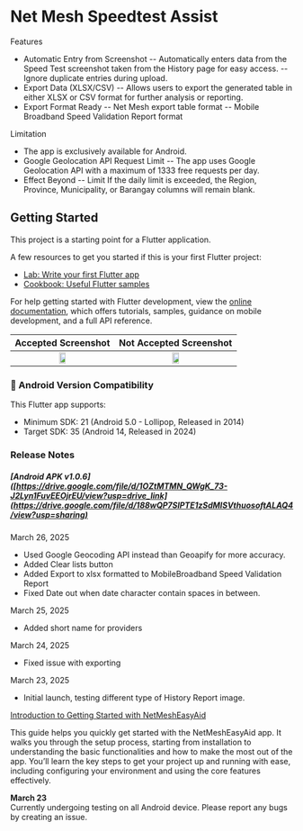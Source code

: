 # Net Mesh Speedtest Assist

Features
- Automatic Entry from Screenshot
    -- Automatically enters data from the Speed Test screenshot taken from the History page for easy access.
    -- Ignore duplicate entries during upload.
- Export Data (XLSX/CSV)
    -- Allows users to export the generated table in either XLSX or CSV format for further analysis or reporting.
- Export Format Ready
    -- Net Mesh export table format
    -- Mobile Broadband Speed Validation Report format

Limitation
- The app is exclusively available for Android.
- Google Geolocation API Request Limit
    -- The app uses Google Geolocation API with a maximum of 1333 free requests per day.
- Effect Beyond
    -- Limit	If the daily limit is exceeded, the Region, Province, Municipality, or Barangay columns will remain blank.

## Getting Started

This project is a starting point for a Flutter application.

A few resources to get you started if this is your first Flutter project:

- [Lab: Write your first Flutter app](https://docs.flutter.dev/get-started/codelab)
- [Cookbook: Useful Flutter samples](https://docs.flutter.dev/cookbook)

For help getting started with Flutter development, view the
[online documentation](https://docs.flutter.dev/), which offers tutorials,
samples, guidance on mobile development, and a full API reference.


| <div align="center"><b>Accepted Screenshot</b></div> | <div align="center"><b>Not Accepted Screenshot</b></div> |
|-------------|--------------|
| <div align="center"><img src="https://github.com/user-attachments/assets/6af97bcc-01fe-4537-b357-071958f43625" width="25%" /></div> | <div align="center"><img src="https://github.com/user-attachments/assets/08e78679-bd20-495c-bba9-19b1934025da" width="25%" /></div> |

### 📱 Android Version Compatibility

This Flutter app supports:
- Minimum SDK: 21 (Android 5.0 - Lollipop, Released in 2014)
- Target SDK: 35 (Android 14, Released in 2024)
  
### Release Notes

##### [Android APK v1.0.6]([https://drive.google.com/file/d/1OZtMTMN_QWgK_73-J2Lyn1FuvEEOjrEU/view?usp=drive_link](https://drive.google.com/file/d/188wQP7SlPTE1zSdMISVthuosoftALAQ4/view?usp=sharing)

March 26, 2025
 - Used Google Geocoding API instead than Geoapify for more accuracy.
 - Added Clear lists button
 - Added Export to xlsx formatted to MobileBroadband Speed Validation Report
 - Fixed Date out when date character contain spaces in between.

 March 25, 2025
 - Added short name for providers

 March 24, 2025
 - Fixed issue with exporting

 March 23, 2025
 - Initial launch, testing different type of History Report image.

[Introduction to Getting Started with NetMeshEasyAid](https://drive.google.com/file/d/147S5ZxCn_OZYKkAeIHigYXV3QU-pqdm_/view?usp=sharing)

This guide helps you quickly get started with the NetMeshEasyAid app. It walks you through the setup process, starting from installation to understanding the basic functionalities and how to make the most out of the app. You’ll learn the key steps to get your project up and running with ease, including configuring your environment and using the core features effectively.

**March 23**  
Currently undergoing testing on all Android device. Please report any bugs by creating an issue.

